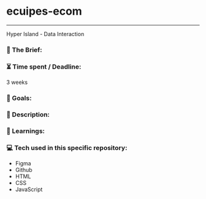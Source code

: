 # ecuipes-ecom

---

Hyper Island - Data Interaction

### :open_file_folder: The Brief:




### :hourglass_flowing_sand: Time spent / Deadline:

3 weeks

### :dart: Goals:



### :grimacing: Description:



### :blue_book: Learnings:

  
  
### :computer: Tech used in this specific repository:

- Figma
- Github
- HTML
- CSS
- JavaScript

